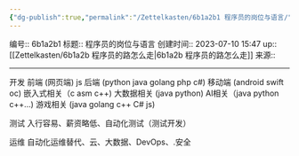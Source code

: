 ```yaml
---
{"dg-publish":true,"permalink":"/Zettelkasten/6b1a2b1 程序员的岗位与语言/","dgPassFrontmatter":true}
---
```


编号:: 6b1a2b1
标题:: 程序员的岗位与语言
创建时间:: 2023-07-10 15:47
up:: [[Zettelkasten/6b1a2b 程序员的路怎么走\|6b1a2b 程序员的路怎么走]]
来源:: 

---
开发
前端 (网页端) js
后端 (python java golang php c#)
移动端 (android swift oc)
嵌入式相关（c asm c++)
大数据相关 (java python)
Al相关（java python c++…)
游戏相关 (java golang c++ C# js)

测试
入行容易、薪资略低、自动化测试（测试开发）

运维
自动化运维替代、云、大数据、DevOps、.安全

